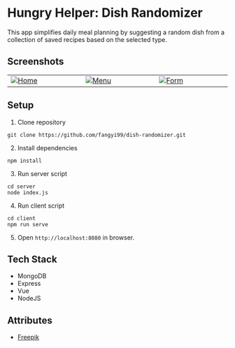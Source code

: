 <p align="justify">

# Hungry Helper: Dish Randomizer
This app simplifies daily meal planning by suggesting a random dish from a collection of saved recipes based on the selected type.

## Screenshots
<table width="100%">
  <tbody>
    <tr>
      <td width="1%">
	      <a href="https://ibb.co/m54mMVL"><img src="https://i.ibb.co/m54mMVL/Home.png" alt="Home" border="0"></a> 
	    </td>
      <td width="1%">
	      <a href="https://ibb.co/DMyRyY3"><img src="https://i.ibb.co/DMyRyY3/Menu.png" alt="Menu" border="0"></a>
	    </td>
      <td width="1%">
	      <a href="https://ibb.co/jk9KcbW"><img src="https://i.ibb.co/jk9KcbW/Form.png" alt="Form" border="0"></a> 
      </td>
    </tr>
  </tbody>
</table>

## Setup
1. Clone repository <br>
```
git clone https://github.com/fangyi99/dish-randomizer.git
```

2. Install dependencies <br>
```
npm install
```

3. Run server script <br>
```
cd server
node index.js
```

4. Run client script <br>
```
cd client
npm run serve
```

5. Open ```http://localhost:8080``` in browser.

## Tech Stack
- MongoDB
- Express
- Vue
- NodeJS

## Attributes
- [Freepik](www.freepik.com)

</p>

